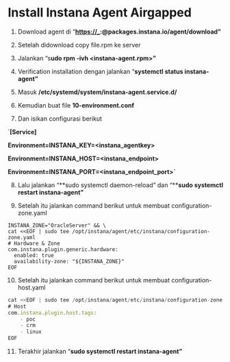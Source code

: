# Install Instana Agent Airgapped

1. Download agent di “**[https://_](https://_/):<download-key>@packages.instana.io/agent/download”**

2. Setelah didownload copy file.rpm ke server

3. Jalankan “s**udo rpm -ivh <instana-agent.rpm>”**

4. Verification installation dengan jalankan “**systemctl status instana-agent”**

5. Masuk **/etc/systemd/system/instana-agent.service.d/**

6. Kemudian buat file **10-environment.conf** 

7. Dan isikan configurasi berikut

`**[Service]**

**Environment=INSTANA_KEY=<instana_agentkey>**

**Environment=INSTANA_HOST=<instana_endpoint>**

**Environment=INSTANA_PORT=<instana_endpoint_port>`**

8. Lalu jalankan “**sudo systemctl daemon-reload” dan “****sudo systemctl restart instana-agent”**

9. Setelah itu jalankan command berikut untuk membuat configuration-zone.yaml

```
INSTANA_ZONE="OracleServer" && \
cat <<EOF | sudo tee /opt/instana/agent/etc/instana/configuration-zone.yaml
# Hardware & Zone
com.instana.plugin.generic.hardware:
  enabled: true
  availability-zone: "${INSTANA_ZONE}"
EOF
```

10. Setelah itu jalankan command berikut untuk membuat configuration-host.yaml

```jsx
cat <<EOF | sudo tee /opt/instana/agent/etc/instana/configuration-zone.yaml
# Host
com.instana.plugin.host.tags:    
    - poc
    - crm
    - linux
EOF
```

11. Terakhir jalankan “**sudo systemctl restart instana-agent”**

